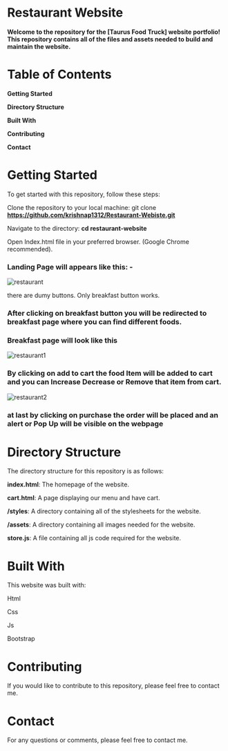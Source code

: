 # Restaurant Website
**Welcome to the repository for the [Taurus Food Truck] website portfolio! This repository contains all of the files and assets needed to build and maintain the website.**

# Table of Contents

**Getting Started**

**Directory Structure**

**Built With**

**Contributing**

**Contact**

# Getting Started
To get started with this repository, follow these steps:

Clone the repository to your local machine: git clone **https://github.com/krishnap1312/Restaurant-Webiste.git**

Navigate to the directory: **cd restaurant-website**

Open Index.html file in your preferred browser. (Google Chrome recommended).

### Landing Page will appears like this: -
![restaurant](https://user-images.githubusercontent.com/113228728/211052811-e8967e00-c9bc-4405-a093-f655f057990c.png)


there are dumy buttons. Only breakfast button works.
### After clicking on **breakfast** button you will be redirected to breakfast page where you can find different foods.
### Breakfast page will look like this 
![restaurant1](https://user-images.githubusercontent.com/113228728/211053274-7dde59f9-eb09-46e7-8c43-99e68efc0124.png)


### By clicking on add to cart the food Item will be added to cart and you can Increase Decrease or Remove that item from cart.
![restaurant2](https://user-images.githubusercontent.com/113228728/211053667-44a90af1-86a0-422e-8aa2-c9f6b7ca4100.png)

### at last by clicking on purchase the order will be placed and an alert or Pop Up will be visible on the webpage





# Directory Structure
The directory structure for this repository is as follows:

**index.html**: The homepage of the website.

**cart.html**: A page displaying our menu and have cart.

**/styles**: A directory containing all of the stylesheets for the website.

**/assets**: A directory containing all images needed for the website.

**store.js**: A file containing all js code required for the website.

# Built With
This website was built with:

Html 

Css

Js

Bootstrap

# Contributing
If you would like to contribute to this repository, please feel free to contact me.


# Contact
For any questions or comments, please feel free to contact me.



